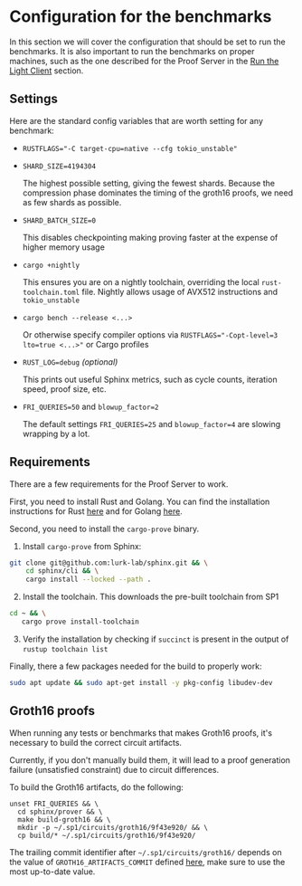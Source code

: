 # Configuration for the benchmarks

In this section we will cover the configuration that should be set to run the benchmarks. It is also
important to run the benchmarks on proper machines, such as the one described for the Proof Server in
the [Run the Light Client](../run/overview.md) section.

## Settings

Here are the standard config variables that are worth setting for any benchmark:

- `RUSTFLAGS="-C target-cpu=native --cfg tokio_unstable"`
- `SHARD_SIZE=4194304`

  The highest possible setting, giving the fewest shards. Because the compression phase dominates the timing of the
  groth16 proofs, we need as few shards as possible.

- `SHARD_BATCH_SIZE=0`

  This disables checkpointing making proving faster at the expense of higher memory usage

- `cargo +nightly`

  This ensures you are on a nightly toolchain, overriding the local `rust-toolchain.toml` file. Nightly allows usage
  of AVX512 instructions and `tokio_unstable`

- `cargo bench --release <...>`

  Or otherwise specify compiler options via `RUSTFLAGS="-Copt-level=3 lto=true <...>"` or Cargo profiles

- `RUST_LOG=debug` _(optional)_

  This prints out useful Sphinx metrics, such as cycle counts, iteration speed, proof size, etc.

- `FRI_QUERIES=50` and `blowup_factor=2`

  The default settings `FRI_QUERIES=25` and `blowup_factor=4` are slowing wrapping by a lot.

## Requirements

There are a few requirements for the Proof Server to work.

First, you need to install Rust and Golang. You can find the installation instructions for
Rust [here](https://www.rust-lang.org/tools/install) and for Golang [here](https://golang.org/doc/install).

Second, you need to install the `cargo-prove` binary.

1. Install `cargo-prove` from Sphinx:

```bash
git clone git@github.com:lurk-lab/sphinx.git && \
    cd sphinx/cli && \
    cargo install --locked --path .
```

2. Install the toolchain. This downloads the pre-built toolchain from SP1

```bash
cd ~ && \
   cargo prove install-toolchain
```

3. Verify the installation by checking if `succinct` is present in the output of `rustup toolchain list`

Finally, there a few packages needed for the build to properly work:

```bash
sudo apt update && sudo apt-get install -y pkg-config libudev-dev
```

## Groth16 proofs

When running any tests or benchmarks that makes Groth16 proofs, it's necessary to build the correct circuit artifacts.

Currently, if you don't manually build them, it will lead to a proof generation failure (unsatisfied constraint) due to
circuit differences.

To build the Groth16 artifacts, do the following:

```shell
unset FRI_QUERIES && \
  cd sphinx/prover && \
  make build-groth16 && \
  mkdir -p ~/.sp1/circuits/groth16/9f43e920/ && \
  cp build/* ~/.sp1/circuits/groth16/9f43e920/
```

The trailing commit identifier after `~/.sp1/circuits/groth16/` depends on the value of `GROTH16_ARTIFACTS_COMMIT`
defined [here](https://github.com/lurk-lab/sphinx/blob/3f60558d3465c51d7261c33aa8e63d7c7356ca25/prover/src/install.rs#L13),
make sure to use the most up-to-date value.